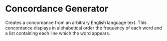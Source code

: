 # Concordance Generator

Creates a concordance from an arbitrary English language text. 
This concordance displays in alphabetical order the frequency of 
each word and a list containing each line which the word appears.
